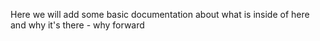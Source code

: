 Here we will add some basic documentation about what is inside of here and why it's there - why forward 
